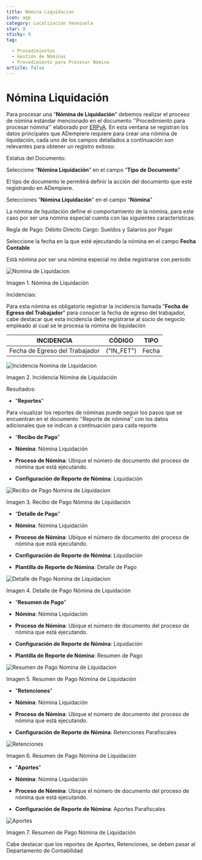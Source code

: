 ```yaml
---
title: Nómina Liquidación
icon: app
category: Localización Venezuela
star: 9
sticky: 9
tag:

  - Procedimientos
  - Gestión de Nóminas
  - Procedimiento para Procesar Nómina
article: false
---
```


**Nómina Liquidación**
========================

 Para procesar una “**Nómina de Liquidación**” debemos realizar el proceso de nómina estándar mencionado en el documento ''Procedimiento para procesar nómina'' elaborado por [ERPyA](http://erpya.com). En esta ventana se registran los datos principales que ADempiere requiere para crear una nómina de liquidación, cada uno de los campos detallados a continuación son relevantes para obtener un registro exitoso:

Estatus del Documento:

Seleccione “**Nómina Liquidación**” en el campo “**Tipo de Documento**”

El tipo de documento le permitirá definir la acción del documento que esté registrando en ADempiere.

Selecciones “**Nómina Liquidación**” en el campo “**Nómina**”

La nómina de liquidación define el comportamiento de la nómina, para este caso por ser una nómina especial cuenta con las siguientes características:

Regla de Pago: Débito Directo
Cargo: Sueldos y Salarios por Pagar

Seleccione la fecha en la que esté ejecutando la nómina en el campo **Fecha Contable**

Está nómina  por ser una nómina especial no debe registrarse con período

![Nomina de Liquidacion](/assets/img/procedures/payroll/procedures-to-process-payroll/resources/payrollsettlementprocess.png)

Imagen 1. Nómina de Liquidación

Incidencias:

Para esta nómina es obligatorio registrar la incidencia llamada "**Fecha de Egreso del Trabajador**" para conocer la fecha de egreso del trabajador, cabe destacar que esta incidencia debe registrarse al socio de negocio empleado al cual se le procesa la nómina de liquidación

|           **INCIDENCIA**                              |     **CÓDIGO**       |    **TIPO**    |
|-------------------------------------------------------|----------------------|----------------|
| Fecha de Egreso del Trabajador                        |     ("IN_FET")       |     Fecha      |

![Incidencia Nomina de Liquidacion](/assets/img/procedures/payroll/procedures-to-process-payroll/resources/incidencepayrollsettlement.png)

Imagen 2. Incidencia Nómina de Liquidación

Resultados:

- "**Reportes**"

Para visualizar los reportes de nóminas  puede seguir los pasos que se encuentran en el documento ''Reporte de nómina'' con los datos adicionales que se indican a continuación para cada reporte

- “**Recibo de Pago**”

- **Nómina**: Nómina Liquidación

- **Proceso de Nómina**: Ubique el número de documento del proceso de nómina que está ejecutando.

- **Configuración de Reporte de Nómina**: Liquidación

![Recibo de Pago Nomina de Liquidacion](/assets/img/procedures/payroll/procedures-to-process-payroll/resources/settlementreceipt.png)

Imagen 3. Recibo de Pago Nómina de Liquidación

- “**Detalle de Pago**”

- **Nómina**: Nómina Liquidación

- **Proceso de Nómina**: Ubique el número de documento del proceso de nómina que está ejecutando.

- **Configuración de Reporte de Nómina**: Liquidación

- **Plantilla de Reporte de Nómina**: Detalle de Pago

![Detalle de Pago Nomina de Liquidacion](/assets/img/procedures/payroll/procedures-to-process-payroll/resources/paymentdetail.png)

Imagen 4. Detalle de Pago Nómina de Liquidación

- “**Resumen de Pago**”

- **Nómina**: Nómina Liquidación

- **Proceso de Nómina**: Ubique el número de documento del proceso de nómina que está ejecutando.

- **Configuración de Reporte de Nómina**: Liquidación

- **Plantilla de Reporte de Nómina**: Resumen de Pago

![Resumen de Pago Nomina de Liquidacion](/assets/img/procedures/payroll/procedures-to-process-payroll/resources/paymentsummary.png)

Imagen 5. Resumen de Pago Nómina de Liquidación

- "**Retenciones**"

- **Nómina**: Nómina Liquidación

- **Proceso de Nómina**: Ubique el número de documento del proceso de nómina que está ejecutando.

- **Configuración de Reporte de Nómina**: Retenciones Parafiscales

![Retenciones](/assets/img/procedures/payroll/procedures-to-process-payroll/resources/withholdings.png)

Imagen 6. Resumen de Pago Nómina de Liquidación

- "**Aportes**"

- **Nómina**: Nómina Liquidación

- **Proceso de Nómina**: Ubique el número de documento del proceso de nómina que está ejecutando.

- **Configuración de Reporte de Nómina**: Aportes Parafiscales

![Aportes](/assets/img/procedures/payroll/procedures-to-process-payroll/resources/contributions.png)

Imagen 7. Resumen de Pago Nómina de Liquidación

Cabe destacar que los reportes de Aportes, Retenciones, se deben pasar al Departamento de Contabilidad
